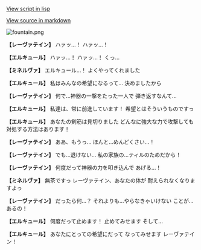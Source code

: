 [View script in lisp](../scripts/210122061.txt)

[View source in markdown](210122061.md)

![fountain.png](../images/backgrounds/fountain.png)

**【レーヴァテイン】**
ハァッ…！
ハァッ…！

**【エルキュール】**
ハァッ…！
ハァッ…！
くっ…

**【ミネルヴァ】**
エルキュール…！
よくやってくれました

**【エルキュール】**
私はみんなの希望になるって…
決めましたから

**【レーヴァテイン】**
何で…神器の一撃をたった一人で
弾き返すなんて…

**【エルキュール】**
私達は、常に前進しています！
希望とはそういうものですっ

**【エルキュール】**
あなたの剣筋は見切りました
どんなに強大な力で攻撃しても
対処する方法はあります！

**【レーヴァテイン】**
ああ、もうっ…
ほんと…めんどくさい…！

**【レーヴァテイン】**
でも…退けない…
私の家族の…ティルのためだから！

**【レーヴァテイン】**
何度だって神器の力を叩き込んで
あげる…！

**【ミネルヴァ】**
無茶ですっ
レーヴァテイン、あなたの体が
耐えられなくなりますよっ

**【レーヴァテイン】**
だったら何…？
それよりも…やらなきゃいけない
ことが…あるの！

**【エルキュール】**
何度だって止めます！
止めてみせます
そして…

**【エルキュール】**
あなたにとっての希望にだって
なってみせます
レーヴァテイン！